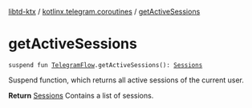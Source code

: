 [libtd-ktx](../index.md) / [kotlinx.telegram.coroutines](index.md) / [getActiveSessions](./get-active-sessions.md)

# getActiveSessions

`suspend fun `[`TelegramFlow`](../kotlinx.telegram.core/-telegram-flow/index.md)`.getActiveSessions(): `[`Sessions`](https://tdlibx.github.io/td/docs/org/drinkless/td/libcore/telegram/TdApi.Sessions.html)

Suspend function, which returns all active sessions of the current user.

**Return**
[Sessions](https://tdlibx.github.io/td/docs/org/drinkless/td/libcore/telegram/TdApi.Sessions.html) Contains a list of sessions.

